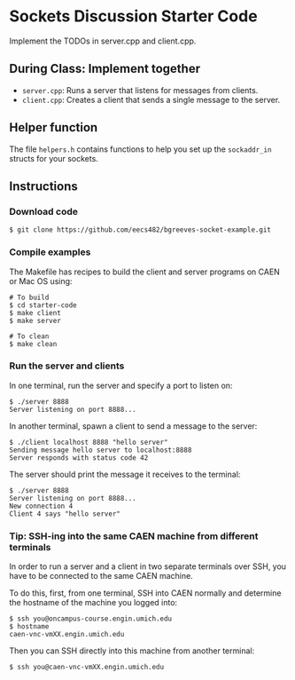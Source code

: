 # Sockets Discussion Starter Code

Implement the TODOs in server.cpp and client.cpp.

## During Class: Implement together

- `server.cpp`: Runs a server that listens for messages from clients.
- `client.cpp`: Creates a client that sends a single message to the server.

## Helper function

The file `helpers.h` contains functions to help you set up the `sockaddr_in` structs for your sockets.

## Instructions

### Download code

```
$ git clone https://github.com/eecs482/bgreeves-socket-example.git
```

### Compile examples

The Makefile has recipes to build the client and server programs on CAEN or Mac OS using:

```
# To build
$ cd starter-code
$ make client
$ make server

# To clean
$ make clean
``` 

### Run the server and clients

In one terminal, run the server and specify a port to listen on:

```
$ ./server 8888
Server listening on port 8888...
```

In another terminal, spawn a client to send a message to the server:

```
$ ./client localhost 8888 "hello server"
Sending message hello server to localhost:8888
Server responds with status code 42
```

The server should print the message it receives to the terminal:

```
$ ./server 8888
Server listening on port 8888...
New connection 4
Client 4 says "hello server"
```

### Tip: SSH-ing into the same CAEN machine from different terminals

In order to run a server and a client in two separate terminals over SSH, you have to be connected to the same CAEN machine.

To do this, first, from one terminal, SSH into CAEN normally and determine the hostname of the machine you logged into:

```
$ ssh you@oncampus-course.engin.umich.edu
$ hostname
caen-vnc-vmXX.engin.umich.edu
```

Then you can SSH directly into this machine from another terminal:

```
$ ssh you@caen-vnc-vmXX.engin.umich.edu
```
